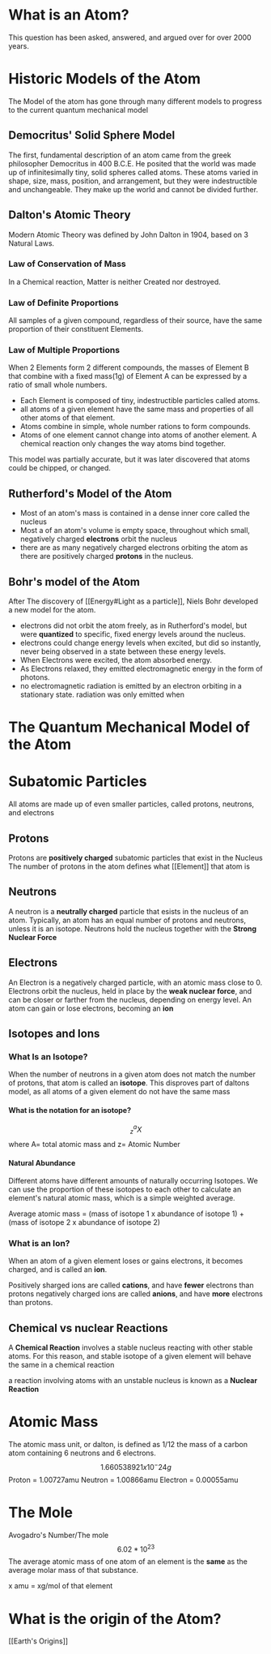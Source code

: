 # What is an Atom?
This question has been asked, answered, and argued over for over 2000 years.

# Historic Models of the Atom
The Model of the atom has gone through many different models to progress to the current quantum mechanical model

## Democritus' Solid Sphere Model
The first, fundamental description of an atom came from the greek philosopher Democritus in 400 B.C.E. He posited that the world was made up of infinitesimally tiny, solid spheres called atoms. These atoms varied in shape, size, mass, position, and arrangement, but they were indestructible and unchangeable. They make up the world and cannot be divided further.

## Dalton's Atomic Theory
Modern Atomic Theory was defined by John Dalton in 1904, based on 3  Natural Laws. 

### Law of Conservation of Mass
In a Chemical reaction, Matter is neither Created nor destroyed.
### Law of Definite Proportions
All samples of a given compound, regardless of their source, have the same proportion of their constituent Elements.

### Law of Multiple Proportions
When 2 Elements form 2 different compounds, the masses of Element B that combine with a fixed mass(1g) of Element A can be expressed by a ratio of small whole numbers. 


- Each Element is composed of tiny, indestructible particles called atoms. 
- all atoms of a given element have the same mass and properties of all other atoms of that element.
- Atoms combine in simple, whole number rations to form compounds. 
- Atoms of one element cannot change into atoms of another element. A chemical reaction only changes the way atoms bind together.

This model was partially accurate, but it was later discovered that atoms could be chipped, or changed. 

## Rutherford's Model of the Atom
- Most of an atom's mass is contained in a dense inner core called the nucleus
- Most a of an atom's volume is empty space, throughout which small, negatively charged **electrons** orbit the nucleus
- there are as many negatively charged electrons orbiting the atom as there are positively charged **protons** in the nucleus. 
## Bohr's model of the Atom
After The discovery of [[Energy#Light as a particle]], Niels Bohr developed a new model for the atom. 
- electrons did not orbit the atom freely, as in Rutherford's model, but were **quantized** to specific, fixed energy levels around the nucleus. 
- electrons could change energy levels when excited, but did so instantly, never being observed in a state between these  energy levels.
- When Electrons were excited, the atom absorbed energy. 
- As Electrons relaxed, they emitted electromagnetic energy in the form of photons. 
- no electromagnetic radiation is emitted by an electron orbiting in a stationary state. radiation was only emitted when 

# The Quantum Mechanical Model of the Atom

# Subatomic Particles
All atoms are made up of even smaller particles, called protons, neutrons, and electrons
## Protons
Protons are **positively charged** subatomic particles that exist in the Nucleus
The number of protons in the atom defines what [[Element]] that atom is
## Neutrons
A neutron is a **neutrally charged** particle that esists in the nucleus of an atom. Typically, an atom has an equal number of protons and neutrons, unless it is an isotope.
Neutrons hold the nucleus together with the **Strong Nuclear Force**
## Electrons
An Electron is a negatively charged particle, with an atomic mass close to 0.
Electrons orbit the nucleus, held in place by the **weak nuclear force**, and can be closer or farther from the nucleus, depending on energy level.
An atom can gain or lose electrons, becoming an **ion**

## Isotopes and Ions

### What Is an Isotope?
When the number of neutrons in a given atom does not match the number of protons, that atom is called an **isotope**. This disproves part of daltons model, as all atoms of a given element do not have the same mass

#### What is the notation for an isotope?
$${}^{a}_{z}X$$
where 
A= total atomic mass
and
z= Atomic Number

#### Natural Abundance
Different atoms have different amounts of naturally occurring Isotopes. We can use the proportion of these isotopes to each other to calculate an element's natural atomic mass, which is a simple weighted average.

Average atomic mass = (mass of isotope 1 x abundance of isotope 1) + (mass of isotope 2 x abundance of isotope 2)


### What is an Ion?
When an atom of a given element loses or gains electrons, it becomes charged, and is called an **ion**. 

Positively sharged ions are called **cations**, and have **fewer** electrons than protons
negatively charged ions are called **anions**, and have **more** electrons than protons. 


## Chemical vs nuclear Reactions
A **Chemical Reaction** involves a stable nucleus reacting with other stable atoms. For this reason, and stable isotope of a given element will behave the same in a chemical reaction

a reaction involving atoms with an unstable nucleus is known as a **Nuclear Reaction** 
# Atomic Mass
The atomic mass  unit, or dalton, is defined as 1/12 the mass of a carbon atom containing 6 neutrons and 6 electrons.
$$1.660538921 x 10^-24g$$
Proton = $1.00727$amu
Neutron = 1.00866amu 
Electron = 0.00055amu


# The Mole
Avogadro's Number/The mole
$$6.02*10^{23}$$ The average atomic mass of one atom of an element is the **same** as the average molar mass of that substance. 

x amu = xg/mol of that element

# What is the origin of the Atom?
[[Earth's Origins]]

